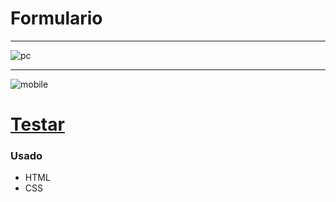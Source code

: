 # Formulario #
<hr>

![pc](https://user-images.githubusercontent.com/82732587/119588363-079f4a80-bda7-11eb-9407-0ad98c217612.gif)

<hr>

![mobile](https://user-images.githubusercontent.com/82732587/119588813-f86ccc80-bda7-11eb-96a1-bce5b91553e7.gif)

# <a href="https://fabiopenedo.github.io/Formulario/">Testar</a> #

### Usado ###
+ HTML
+ CSS

